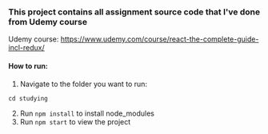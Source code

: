 ### This project contains all assignment source code that I've done from Udemy course

Udemy course: https://www.udemy.com/course/react-the-complete-guide-incl-redux/

#### How to run:

1. Navigate to the folder you want to run:

```
cd studying
```

2. Run `npm install` to install node_modules
3. Run `npm start` to view the project
